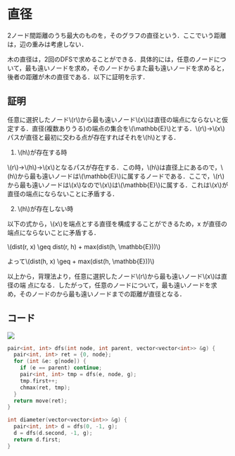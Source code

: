 # 直径
2ノード間距離のうち最大のものを，そのグラフの直径という．ここでいう距離は，辺の重みは考慮しない．

木の直径は，2回のDFSで求めることができる．具体的には，任意のノードについて，最も遠いノードを求め，そのノードからまた最も遠いノードを求めると，後者の距離が木の直径である．以下に証明を示す．

## 証明

任意に選択したノード\\(r\\)から最も遠いノード\\(x\\)は直径の端点にならないと仮定する．直径(複数ありうる)の端点の集合を\\(\mathbb{E}\\)とする．\\(r\\)->\\(x\\)パスが直径と最初に交わる点が存在すればそれを\\(h\\)とする．
1. \\(h\\)が存在する時

\\(r\\)->\\(h\\)->\\(x\\)となるパスが存在する．この時，\\(h\\)は直径上にあるので，\\(h\\)から最も遠いノードは\\(\mathbb{E}\\)に属するノードである．ここで，\\(r\\)から最も遠いノードは\\(x\\)なので\\(x\\)は\\(\mathbb{E}\\)に属する．これは\\(x\\)が直径の端点にならないことに⽭盾する．

2. \\(h\\)が存在しない時

以下の式から，\\(x\\)を端点とする直径を構成することができるため，x が直径の端点にならないことに⽭盾する．

\\(dist(r, x) \geq dist(r, h) + max(dist(h, \mathbb{E}))\\)

よって\\(dist(h, x) \geq + max(dist(h, \mathbb{E}))\\) 

以上から，背理法より，任意に選択したノード\\(r\\)から最も遠いノード\\(x\\)は直径の端
点になる．したがって，任意のノードについて，最も遠いノードを求め，そのノードのから最も遠いノードまでの距離が直径となる．

## コード
[![](https://img.shields.io/badge/verify-passing-brightgreen)](https://atcoder.jp/contests/typical90/submissions/28658034)

```cpp
pair<int, int> dfs(int node, int parent, vector<vector<int>> &g) {
  pair<int, int> ret = {0, node};
  for (int &e: g[node]) {
    if (e == parent) continue;
    pair<int, int> tmp = dfs(e, node, g);
    tmp.first++;
    chmax(ret, tmp);
  }
  return move(ret);
}

int diameter(vector<vector<int>> &g) {
  pair<int, int> d = dfs(0, -1, g);
  d = dfs(d.second, -1, g);
  return d.first;
}
```
